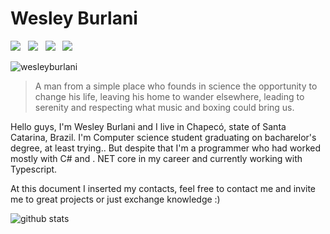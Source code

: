 # Wesley Burlani

<p>
  <a href="https://www.linkedin.com/in/wesleyburlani/"><img src="https://img.icons8.com/metro/26/000000/linkedin.png" /></a>&nbsp;&nbsp;
  <a href="https://www.instagram.com/wesleyburlani/"><img src="https://img.icons8.com/metro/26/000000/instagram-new.png"/></a>&nbsp;&nbsp;
  <a href="https://api.whatsapp.com/send?phone=5511994519393&text=Hello"><img src="https://img.icons8.com/ios-glyphs/29/000000/whatsapp.png"/></a>&nbsp;&nbsp;
  <a href="mailto:wesleyburlani"><img src="https://img.icons8.com/metro/26/000000/email.png"/></a>
</p>
<img src="https://komarev.com/ghpvc/?username=wesleyburlani" alt="wesleyburlani" />

> A man from a simple place who founds in science the opportunity to change his life, leaving his home to wander elsewhere, leading to serenity and respecting what music and boxing could bring us. 

Hello guys, I'm Wesley Burlani and I live in Chapecó, state of Santa Catarina, Brazil. I'm Computer science student graduating on bacharelor's degree, at least trying.. But despite that I'm a programmer who had worked mostly with C# and . NET core in my career and currently working with Typescript.

At this document I inserted my contacts, feel free to contact me and invite me to great projects or just exchange knowledge :) 

![github stats](https://github-readme-stats.vercel.app/api?username=wesleyburlani&show_icons=true&title_color=000000)
